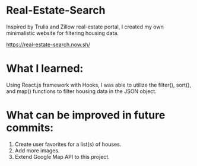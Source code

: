 # Real-Estate-Search
Inspired by Trulia and Zillow real-estate portal, I created my own minimalistic website for filtering housing data.

https://real-estate-search.now.sh/

# What I learned:

Using React.js framework with Hooks, I was able to utilize the filter(), sort(), and map() functions to filter housing data in the JSON object.

# What can be improved in future commits:

1. Create user favorites for a list(s) of houses.
2. Add more images.
3. Extend Google Map API to this project.
